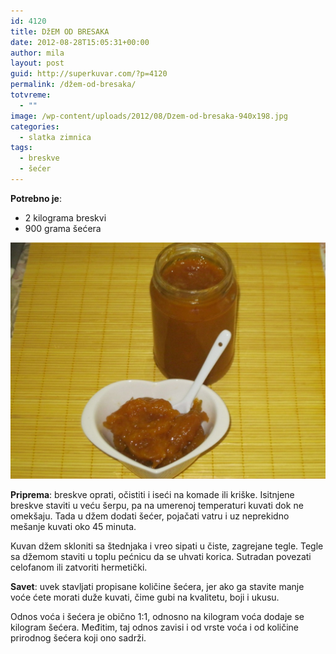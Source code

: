 ```yaml
---
id: 4120
title: DžEM OD BRESAKA
date: 2012-08-28T15:05:31+00:00
author: mila
layout: post
guid: http://superkuvar.com/?p=4120
permalink: /džem-od-bresaka/
totvreme:
  - ""
image: /wp-content/uploads/2012/08/Dzem-od-bresaka-940x198.jpg
categories:
  - slatka zimnica
tags:
  - breskve
  - šećer
---
```

**Potrebno je**:

  * 2 kilograma breskvi
  * 900 grama šećera

![Dzem od bresaka](/wp-content/uploads/2012/08/Dzem-od-bresaka-1024x768.jpg)

**Priprema**: breskve oprati, očistiti i iseći na komade ili kriške. Isitnjene breskve staviti u veću šerpu, pa na umerenoj temperaturi kuvati dok ne omekšaju. Tada u džem dodati šećer, pojačati vatru i uz neprekidno mešanje kuvati oko 45 minuta.

Kuvan džem skloniti sa štednjaka i vreo sipati u čiste, zagrejane tegle. Tegle sa džemom staviti u toplu pećnicu da se uhvati korica. Sutradan povezati celofanom ili zatvoriti hermetički.

**Savet**: uvek stavljati propisane količine šećera, jer ako ga stavite manje voće ćete morati duže kuvati, čime gubi na kvalitetu, boji i ukusu.

Odnos voća i šećera je obično 1:1, odnosno na kilogram voća dodaje se kilogram šećera. Međitim, taj odnos zavisi i od vrste voća i od količine prirodnog šećera koji ono sadrži.

&nbsp;